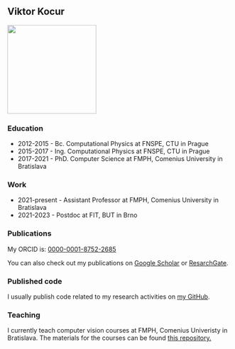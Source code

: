 ## Viktor Kocur

<img src="https://avatars.githubusercontent.com/u/18339124?s=400&u=e8f50076b20ac593b99ab6d6ceccd16951087f9d&v=4" width="200" />

### Education

- 2012-2015 - Bc. Computational Physics at FNSPE, CTU in Prague
- 2015-2017 - Ing. Computational Physics at FNSPE, CTU in Prague
- 2017-2021 - PhD. Computer Science at FMPH, Comenius University in Bratislava

### Work

- 2021-present - Assistant Professor at FMPH, Comenius University in Bratislava
- 2021-2023 - Postdoc at FIT, BUT in Brno

### Publications

My ORCID is: [0000-0001-8752-2685](https://orcid.org/0000-0001-8752-2685)

You can also check out my publications on [Google Scholar](https://scholar.google.com/citations?user=9vesUuQAAAAJ&hl=en) or [ResarchGate](https://www.researchgate.net/profile/Viktor-Kocur).

### Published code

I usually publish code related to my research activities on [my GitHub](https://github.com/kocurvik).

### Teaching

I currently teach computer vision courses at FMPH, Comenius Univeristy in Bratislava. The materials for the courses can be found [this repository.](https://github.com/kocurvik/edu)
